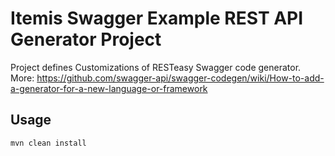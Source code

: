 # Itemis Swagger Example REST API Generator Project

Project defines Customizations of RESTeasy Swagger code generator.
More: https://github.com/swagger-api/swagger-codegen/wiki/How-to-add-a-generator-for-a-new-language-or-framework

## Usage

	mvn clean install